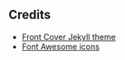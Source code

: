 ## Credits

- [Front Cover Jekyll theme](https://github.com/dashingcode/front-cover)
- [Font Awesome icons](http://fontawesome.io)
